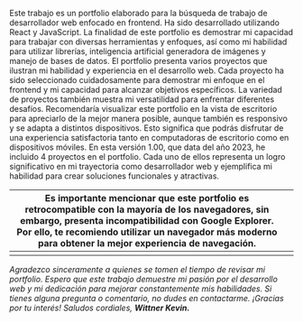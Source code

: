 Este trabajo es un portfolio elaborado para la búsqueda de trabajo de desarrollador web enfocado en frontend. Ha sido desarrollado utilizando React y JavaScript. La finalidad de este portfolio es demostrar mi capacidad para trabajar con diversas herramientas y enfoques, así como mi habilidad para utilizar librerías, inteligencia artificial generadora de imágenes y manejo de bases de datos. El portfolio presenta varios proyectos que ilustran mi habilidad y experiencia en el desarrollo web. Cada proyecto ha sido seleccionado cuidadosamente para demostrar mi enfoque en el frontend y mi capacidad para alcanzar objetivos específicos. La variedad de proyectos también muestra mi versatilidad para enfrentar diferentes desafíos. Recomendaría visualizar este portfolio en la vista de escritorio para apreciarlo de la mejor manera posible, aunque también es responsivo y se adapta a distintos dispositivos. Esto significa que podrás disfrutar de una experiencia satisfactoria tanto en computadoras de escritorio como en dispositivos móviles. En esta versión 1.00, que data del año 2023, he incluido 4 proyectos en el portfolio. Cada uno de ellos representa un logro significativo en mi trayectoria como desarrollador web y ejemplifica mi habilidad para crear soluciones funcionales y atractivas.

|Es importante mencionar que este portfolio es retrocompatible con la mayoría de los navegadores, sin embargo, presenta incompatibilidad con Google Explorer. Por ello, te recomiendo utilizar un navegador más moderno para obtener la mejor experiencia de navegación.|  |
|-----------------------------------------------------------------------------------------------------------------------------------------------------------------------------------------------------------------------------------------------------------------------|--|
|                                                                                                                                                                                                                                                                       |  |


*Agradezco sinceramente a quienes se tomen el tiempo de revisar mi portfolio. Espero que este trabajo demuestre mi pasión por el desarrollo web y mi dedicación para mejorar constantemente mis habilidades. Si tienes alguna pregunta o comentario, no dudes en contactarme. ¡Gracias por tu interés!
Saludos cordiales,
**Wittner Kevin.***